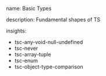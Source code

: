 name: Basic Types

description: Fundamental shapes of TS

insights:
  - tsc-any-void-null-undefined
  - tsc-never
  - tsc-array-tuple
  - tsc-enum
  - tsc-object-type-comparison
